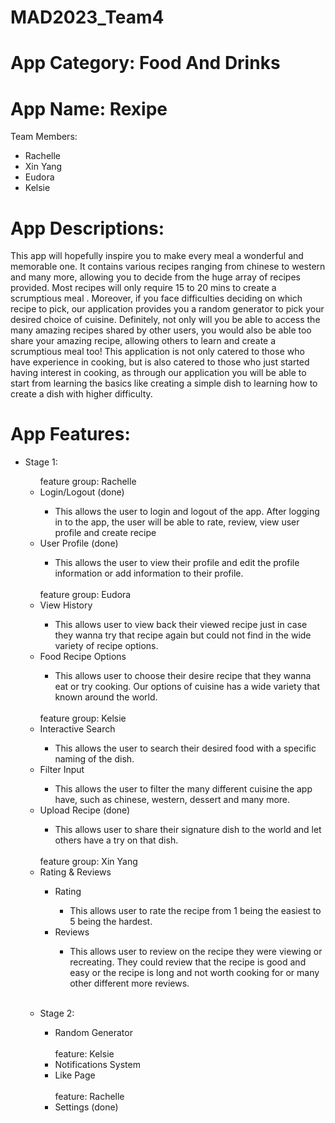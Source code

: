 # MAD2023_Team4

# App Category: Food And Drinks

# App Name: Rexipe

<p>Team Members:
<ul>
  <li> Rachelle </li>
  <li> Xin Yang </li>
  <li> Eudora </li>
  <li> Kelsie </li>
  </li>
</ul>
</p>

# App Descriptions:

This app will hopefully inspire you to make every meal a wonderful and memorable one. It contains various recipes ranging from chinese to western and many more, allowing you to decide from the huge array of recipes provided. Most recipes will only require 15 to 20 mins to create a scrumptious meal . Moreover, if you face difficulties deciding on which recipe to pick, our application provides you a random generator to pick your desired choice of cuisine. Definitely, not only will you be able to access the many amazing recipes shared by other users, you would also be able too share your amazing recipe, allowing others to learn and create a scrumptious meal too! This application is not only catered to those who have experience in cooking, but is also catered to those who just started having interest in cooking, as through our application you will be able to start from learning the basics like creating a simple dish to learning how to create a dish with higher difficulty.

# App Features:

<ul>
<li>
<p> Stage 1:
  <ul>
    feature group: Rachelle
    <li> Login/Logout (done)</li>
    <ul> 
    <li> This allows the user to login and logout of the app. After logging in to the app, the user will be able to rate, review, view user profile and create recipe</li>
    </ul>
    <li> User Profile (done)</li>
    <ul><li> This allows the user to view their profile and edit the profile information or add information to their profile.</li></ul><br>
    feature group: Eudora
    <li> View History</li>
    <ul><li> This allows user to view back their viewed recipe just in case they wanna try that recipe again but could not find in the wide variety of recipe options.</li></ul>
    <li> Food Recipe Options</li>
    <ul><li> This allows user to choose their desire recipe that they wanna eat or try cooking. Our options of cuisine has a wide variety that known around the world. </li></ul><br>
    feature group: Kelsie
    <li> Interactive Search</li>
    <ul><li> This allows the user to search their desired food with a specific naming of the dish. </li></ul>
    <li> Filter Input</li>
    <ul>
    <li> This allows the user to filter the many different cuisine the app have, such as chinese, western, dessert and many more.</li>
    </ul>
    <li> Upload Recipe (done)</li>
    <ul><li> This allows user to share their signature dish to the world and let others have a try on that dish.</li></ul><br>
    feature group: Xin Yang
    <li> Rating & Reviews</li>
    <ul>
    <li> Rating</li>
    <ul><li> This allows user to rate the recipe from 1 being the easiest to 5 being the hardest.</li></ul>
    <li> Reviews</li>
    <ul><li> This allows user to review on the recipe they were viewing or recreating. They could review that the recipe is good and easy or the recipe is long and not worth cooking for or many other different more reviews.</li></ul></ul><br>
</p></li>
<li>
<p> Stage 2:
  <ul>
    <li> Random Generator</li><br>
    feature: Kelsie
    <li> Notifications System</li>
    <li> Like Page</li><br>
    feature: Rachelle
    <li> Settings (done)</li>
  </ul>
</p></li>
</ul>
